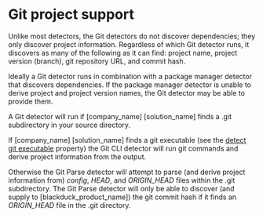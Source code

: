 # Git project support

Unlike most detectors, the Git detectors do not discover dependencies;
they only discover project information.
Regardless of which Git detector runs, it
discovers as many of the following as it can find: project name, project version (branch), git repository URL, and commit hash.

Ideally a Git detector runs in combination with a package manager detector that discovers dependencies.
If the package manager detector is unable to derive project and project version names,
the Git detector may be able to provide them.

A Git detector will run if [company_name] [solution_name] finds a .git subdirectory in your source directory.

If [company_name] [solution_name] finds a git executable
(see the [detect git executable](../properties/configuration/paths.md#git-executable)
property)
the Git CLI detector will run git commands and derive project information from the output. 

Otherwise the Git Parse detector will attempt to parse (and derive project information from)
*config*, *HEAD*, and *ORIGIN_HEAD* files within the .git subdirectory.
The Git Parse detector will only be able to discover (and supply to [blackduck_product_name]) the
git commit hash if it finds an *ORIGIN_HEAD* file in the .git directory.
